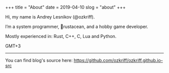 +++
title = "About"
date = 2019-04-10
slog = "about"
+++

Hi, my name is Andrey Lesnikov (@ozkriff).

I’m a system programmer, 🦀rustacean, and a hobby game developer.

Mostly experienced in: Rust, C++, C, Lua and Python.

GMT+3

------

You can find blog's source here: https://github.com/ozkriff/ozkriff.github.io-src
